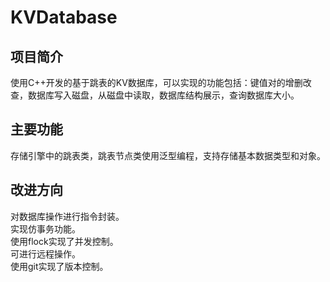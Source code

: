 # KVDatabase
## 项目简介
使用C++开发的基于跳表的KV数据库，可以实现的功能包括：键值对的增删改查，数据库写入磁盘，从磁盘中读取，数据库结构展示，查询数据库大小。
## 主要功能
存储引擎中的跳表类，跳表节点类使用泛型编程，支持存储基本数据类型和对象。
## 改进方向
对数据库操作进行指令封装。   
实现仿事务功能。    
使用flock实现了并发控制。   
可进行远程操作。    
使用git实现了版本控制。
